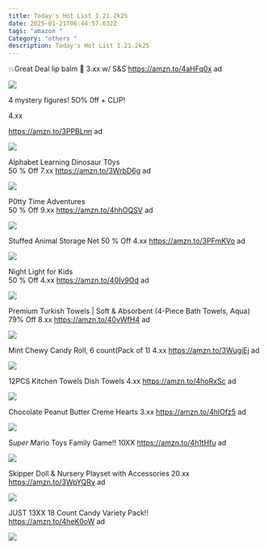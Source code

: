 ```yaml
---
title: Today's Hot List 1.21.2k25
date: 2025-01-21T06:44:57.632Z
tags: "amazon "
Category: "others "
description: Today's Hot List 1.21.2k25
---
```

💥Great Deal  lip balm 💋
 3.xx w/ S&S 
https://amzn.to/4aHFq0x  ad <!--StartFragment-->

![](https://m.media-amazon.com/images/I/71XmdV0-FML._SL1500_.jpg)

<!--StartFragment-->

4 mystery figures! 5O% 0ff + CLlP!

4.xx

https://amzn.to/3PPBLnn ad

<!--EndFragment-->

![](https://m.media-amazon.com/images/I/81wp5SIMWUL._AC_SL1500_.jpg)



Alphabet Learning Dinosaur T0ys\
50 % Off  7.xx
https://amzn.to/3WrbD6g  ad <!--StartFragment-->

![](https://m.media-amazon.com/images/I/71-zNIwCTVL._AC_SL1500_.jpg)

P0tty Time Adventures\
50 % Off   9.xx
https://amzn.to/4hhOQSV  ad <!--StartFragment-->

![](https://m.media-amazon.com/images/I/914Oz1Kr8DL._SL1500_.jpg)



 Stuffed Animal Storage Net 
50 % Off  4.xx
https://amzn.to/3PFmKVo  ad <!--StartFragment-->

![](https://m.media-amazon.com/images/I/61o2-GGGznL._AC_SL1204_.jpg)

Night Light for Kids\
50 % Off    4.xx
https://amzn.to/40Iv9Od  ad <!--StartFragment-->

![](https://m.media-amazon.com/images/I/61jnikNYVfL._AC_SL1500_.jpg)

Premium Turkish Towels | Soft & Absorbent (4-Piece Bath Towels, Aqua)\
79% Off  8.xx
https://amzn.to/40vWfH4  ad <!--StartFragment-->

![](https://m.media-amazon.com/images/I/A1Ai9lkPkcL._AC_SL1500_.jpg)

Mint Chewy Candy Roll,   6 count(Pack of 1) 
4.xx
https://amzn.to/3WugiEj  ad <!--StartFragment-->

![](https://m.media-amazon.com/images/I/81NNIExZ1tL._SL1500_.jpg)

12PCS Kitchen Towels Dish Towels  4.xx
https://amzn.to/4hoRxSc  ad <!--StartFragment-->

![](https://m.media-amazon.com/images/I/81q7QLQ4azL._AC_SL1500_.jpg)

 Chocolate Peanut Butter Creme Hearts  3.xx
https://amzn.to/4hlOfz5  ad <!--StartFragment-->

![](https://m.media-amazon.com/images/I/71mCjBcUT1L._SL1500_.jpg)

S*uper M*ario Toys Family Game!!
  10XX    https://amzn.to/4h1tHfu  ad <!--StartFragment-->

![](https://m.media-amazon.com/images/I/91X927mjSHL._AC_SL1500_.jpg)

Skipper Doll & Nursery Playset with Accessories  20.xx 
https://amzn.to/3WpYQRv  ad<!--StartFragment-->

![](https://m.media-amazon.com/images/I/71iNcQZw1tL._AC_SL1500_.jpg)

JUST 13XX 
18 Count Candy Variety Pack!!\
https://amzn.to/4heK0oW  ad <!--StartFragment-->

![](https://m.media-amazon.com/images/I/91Dq+i8vM+L._SL1500_.jpg)

<!--EndFragment-->
